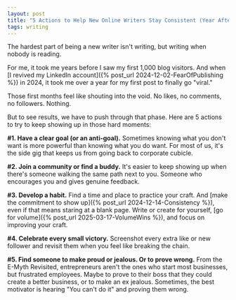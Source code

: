 ```yaml
---
layout: post
title: "5 Actions to Help New Online Writers Stay Consistent (Year After Year)"
tags: writing
---
```


The hardest part of being a new writer isn't writing, but writing when nobody is reading.

For me, it took me years before I saw my first 1,000 blog visitors. And when [I revived my LinkedIn account]({% post_url 2024-12-02-FearOfPublishing %}) in 2024, it took me over a year for my first post to finally go "viral."

Those first months feel like shouting into the void. No likes, no comments, no followers. Nothing.

But to see results, we have to push through that phase. Here are 5 actions to try to keep showing up in those hard moments:

**#1. Have a clear goal (or an anti-goal).** Sometimes knowing what you don't want is more powerful than knowing what you do want. For most of us, it's the side gig that keeps us from going back to corporate cubicle.

**#2. Join a community or find a buddy.** It's easier to keep showing up when there's someone walking the same path next to you. Someone who encourages you and gives genuine feedback.

**#3. Develop a habit.** Find a time and place to practice your craft. And [make the commitment to show up]({% post_url 2024-12-14-Consistency %}), even if that means staring at a blank page. Write or create for yourself, [go for volume]({% post_url 2025-03-17-VolumeWins %}), and focus on improving your craft.

**#4. Celebrate every small victory.** Screenshot every extra like or new follower and revisit them when you feel like breaking the chain.

**#5. Find someone to make proud or jealous. Or to prove wrong.** From the E-Myth Revisited, entrepreneurs aren't the ones who start most businesses, but frustrated employees. Maybe to prove to their boss that they could create a better business, or to make an ex jealous. Sometimes, the best motivator is hearing "You can't do it" and proving them wrong.
